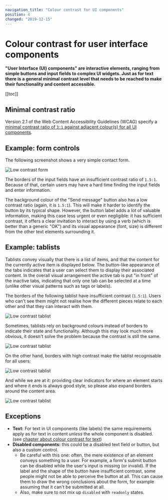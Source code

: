 ```yaml
---
navigation_title: "Colour contrast for UI components"
position: 4
changed: "2019-12-15"
---
```


# Colour contrast for user interface components

**"User Interface (UI) components" are interactive elements, ranging from simple buttons and input fields to complex UI widgets. Just as for text there is a general minimal contrast level that needs to be reached to make their functionality and content accessible.**

[[toc]]

## Minimal contrast ratio

Version 2.1 of the Web Content Accessibility Guidelines (WCAG) specify a [minimal contrast ratio of `3:1` against adjacent colour(s) for all UI components](https://www.w3.org/TR/WCAG21/#non-text-contrast).

## Example: form controls

The following screenshot shows a very simple contact form.

![Low contrast form](_media/low-contrast-form.png)

The borders of the input fields have an insufficient contrast ratio of `1.5:1`. Because of that, certain users may have a hard time finding the input fields and enter information. 

The background colour of the "Send message" button also has a low contrast ratio (again, it is `1.5:1`). This will make it harder to identify the button by its typical shape. However, the button label adds a lot of valuable information, making this case less urgent or even negligible: it has sufficient contrast, it offers a clear invitation to interact by using a verb (which is better than a generic "OK") and its visual appearance (font, size) is different from the other text elements surrounding it.

## Example: tablists

Tablists convey visually that there is a list of items, and that the content for the currently active item is displayed below. The button-like appearance of the tabs indicates that a user can select them to display their associated content. In the overall visual arrangement the active tab is put "in front" of the inactive tabs, indicating that only one tab can be selected at a time (unlike other visual patterns such as tags or labels).

The borders of the following tablist have insufficient contrast (`1.5:1`). Users who can't see them might not realise how the different pieces relate to each other and that they can interact with them.

![Low contrast tablist](_media/low-contrast-tablist.png)

Sometimes, tablists rely on background colours instead of borders to indicate their state and functionality. Although this may look much more obvious, it doesn't solve the problem because the contrast is still the same.

![Low contrast tablist](_media/low-contrast-tablist-with-background.png)

On the other hand, borders with high contrast make the tablist recognisable for all users:

![Low contrast tablist](_media/tablist-with-borders.png)

And while we are at it: providing clear indicators for where an element starts and where it ends is always good style, so please also expand borders around the content area.

![Low contrast tablist](_media/tablist-with-more-borders.png)

## Exceptions

- **Text:** For text in UI components (like labels) the same requirements apply as for text in content *unless* the whole component is disabled. (see [chapter about colour contrast for text](/knowledge/colours-and-contrast/text/))
- **Disabled components:** this could be a disabled text field or button, but also a custom control.
    - Be careful with this one: often, the mere existence of an element conveys something to a user. For example, a form's submit button can be disabled while the user's input is missing (or invalid). If the label and the shape of the button have insufficient contrast, some people might not be able to perceive the button at all. This can cause them to draw the wrong conclusions about the form, for example assuming that it can't be submitted at all.
    - Also, make sure to not mix up `disabled` with `readonly` states.
